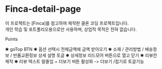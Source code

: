 # Finca-detail-page
이 프로젝트는 [Finca]를 참고하여 제작한 클론 코딩 프로젝트입니다.  
개인 학습 및 포트폴리오용으로만 사용하며, 상업적 목적은 전혀 없습니다.
<!--  -->
Points
<!--  -->
✱ goTop BTN 
✱ 옵션 선택시 전체금액에 금액 받아오기
✱ 소재 / 관리방법 / 배송정보 / 반품교환정보 상세 설명 토글
✱ 상세정보 리드모어 버튼으로 열고 닫기
✱ 리뷰칸제작
✱ 리뷰 텍스트 말줄임 + 더보기 버튼 활성화 -> 더보기 /접기로 토글기능